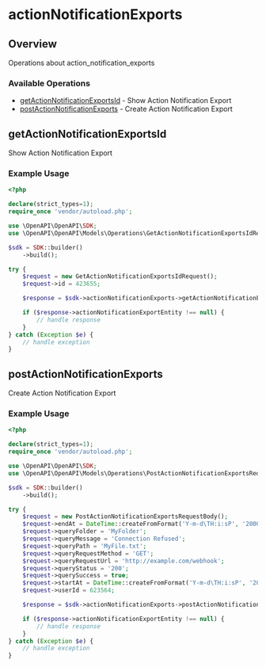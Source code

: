# actionNotificationExports

## Overview

Operations about action_notification_exports

### Available Operations

* [getActionNotificationExportsId](#getactionnotificationexportsid) - Show Action Notification Export
* [postActionNotificationExports](#postactionnotificationexports) - Create Action Notification Export

## getActionNotificationExportsId

Show Action Notification Export

### Example Usage

```php
<?php

declare(strict_types=1);
require_once 'vendor/autoload.php';

use \OpenAPI\OpenAPI\SDK;
use \OpenAPI\OpenAPI\Models\Operations\GetActionNotificationExportsIdRequest;

$sdk = SDK::builder()
    ->build();

try {
    $request = new GetActionNotificationExportsIdRequest();
    $request->id = 423655;

    $response = $sdk->actionNotificationExports->getActionNotificationExportsId($request);

    if ($response->actionNotificationExportEntity !== null) {
        // handle response
    }
} catch (Exception $e) {
    // handle exception
}
```

## postActionNotificationExports

Create Action Notification Export

### Example Usage

```php
<?php

declare(strict_types=1);
require_once 'vendor/autoload.php';

use \OpenAPI\OpenAPI\SDK;
use \OpenAPI\OpenAPI\Models\Operations\PostActionNotificationExportsRequestBody;

$sdk = SDK::builder()
    ->build();

try {
    $request = new PostActionNotificationExportsRequestBody();
    $request->endAt = DateTime::createFromFormat('Y-m-d\TH:i:sP', '2000-01-01T01:00:00Z');
    $request->queryFolder = 'MyFolder';
    $request->queryMessage = 'Connection Refused';
    $request->queryPath = 'MyFile.txt';
    $request->queryRequestMethod = 'GET';
    $request->queryRequestUrl = 'http://example.com/webhook';
    $request->queryStatus = '200';
    $request->querySuccess = true;
    $request->startAt = DateTime::createFromFormat('Y-m-d\TH:i:sP', '2000-01-01T01:00:00Z');
    $request->userId = 623564;

    $response = $sdk->actionNotificationExports->postActionNotificationExports($request);

    if ($response->actionNotificationExportEntity !== null) {
        // handle response
    }
} catch (Exception $e) {
    // handle exception
}
```

